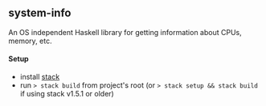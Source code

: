 ## system-info
An OS independent Haskell library for getting information about CPUs, memory, etc.

#### Setup
* install [stack](http://docs.haskellstack.org/en/stable/install_and_upgrade/)
* run `> stack build` from project's root (or `> stack setup && stack build` if using stack v1.5.1 or older)
